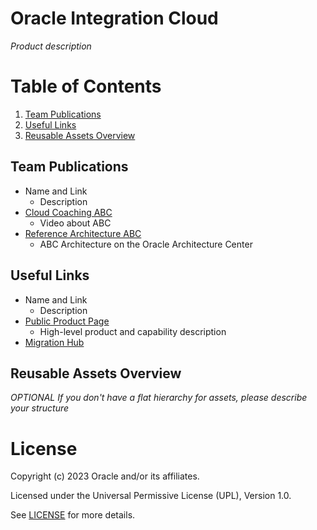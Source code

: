 # Oracle Integration Cloud

*Product description*

# Table of Contents

1. [Team Publications](#team-publications)
2. [Useful Links](#useful-uinks)
3. [Reusable Assets Overview](#reusable-assets-overview)

## Team Publications

- Name and Link
    - Description
- [Cloud Coaching ABC](www.youtube.com)
    - Video about ABC 
- [Reference Architecture ABC](docs.oracle.com)
    - ABC Architecture on the Oracle Architecture Center

## Useful Links

- Name and Link
    - Description
- [Public Product Page](oracle.com)
    - High-level product and capability description
- [Migration Hub](oracle.com)

## Reusable Assets Overview

*OPTIONAL*
*If you don't have a flat hierarchy for assets, please describe your structure*

# License

Copyright (c) 2023 Oracle and/or its affiliates.

Licensed under the Universal Permissive License (UPL), Version 1.0.

See [LICENSE](https://github.com/oracle-devrel/technology-engineering/blob/folder-structure/LICENSE) for more details.
